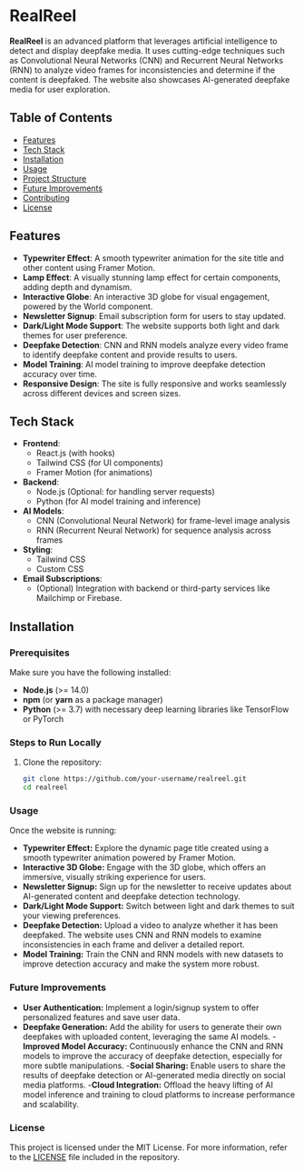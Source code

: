 # RealReel

**RealReel** is an advanced platform that leverages artificial intelligence to detect and display deepfake media. It uses cutting-edge techniques such as Convolutional Neural Networks (CNN) and Recurrent Neural Networks (RNN) to analyze video frames for inconsistencies and determine if the content is deepfaked. The website also showcases AI-generated deepfake media for user exploration.

## Table of Contents
- [Features](#features)
- [Tech Stack](#tech-stack)
- [Installation](#installation)
- [Usage](#usage)
- [Project Structure](#project-structure)
- [Future Improvements](#future-improvements)
- [Contributing](#contributing)
- [License](#license)

## Features
- **Typewriter Effect**: A smooth typewriter animation for the site title and other content using Framer Motion.
- **Lamp Effect**: A visually stunning lamp effect for certain components, adding depth and dynamism.
- **Interactive Globe**: An interactive 3D globe for visual engagement, powered by the World component.
- **Newsletter Signup**: Email subscription form for users to stay updated.
- **Dark/Light Mode Support**: The website supports both light and dark themes for user preference.
- **Deepfake Detection**: CNN and RNN models analyze every video frame to identify deepfake content and provide results to users.
- **Model Training**: AI model training to improve deepfake detection accuracy over time.
- **Responsive Design**: The site is fully responsive and works seamlessly across different devices and screen sizes.

## Tech Stack
- **Frontend**:
  - React.js (with hooks)
  - Tailwind CSS (for UI components)
  - Framer Motion (for animations)
- **Backend**:
  - Node.js (Optional: for handling server requests)
  - Python (for AI model training and inference)
- **AI Models**:
  - CNN (Convolutional Neural Network) for frame-level image analysis
  - RNN (Recurrent Neural Network) for sequence analysis across frames
- **Styling**:
  - Tailwind CSS
  - Custom CSS
- **Email Subscriptions**:
  - (Optional) Integration with backend or third-party services like Mailchimp or Firebase.

## Installation

### Prerequisites
Make sure you have the following installed:
- **Node.js** (>= 14.0)
- **npm** (or **yarn** as a package manager)
- **Python** (>= 3.7) with necessary deep learning libraries like TensorFlow or PyTorch

### Steps to Run Locally
1. Clone the repository:
   ```bash
   git clone https://github.com/your-username/realreel.git
   cd realreel


### Usage
Once the website is running:

- **Typewriter Effect:** Explore the dynamic page title created using a smooth typewriter animation powered by Framer Motion.
- **Interactive 3D Globe:** Engage with the 3D globe, which offers an immersive, visually striking experience for users.
- **Newsletter Signup:** Sign up for the newsletter to receive updates about AI-generated content and deepfake detection technology.
- **Dark/Light Mode Support:** Switch between light and dark themes to suit your viewing preferences.
- **Deepfake Detection:** Upload a video to analyze whether it has been deepfaked. The website uses CNN and RNN models to examine inconsistencies in each frame and deliver a detailed report.
- **Model Training:** Train the CNN and RNN models with new datasets to improve detection accuracy and make the system more robust.

### Future Improvements
- **User Authentication:** Implement a login/signup system to offer personalized features and save user data.
- **Deepfake Generation:** Add the ability for users to generate their own deepfakes with uploaded content, leveraging the same AI models.
-**Improved Model Accuracy:** Continuously enhance the CNN and RNN models to improve the accuracy of deepfake detection, especially for more subtle manipulations.
-**Social Sharing:** Enable users to share the results of deepfake detection or AI-generated media directly on social media platforms.
-**Cloud Integration:** Offload the heavy lifting of AI model inference and training to cloud platforms to increase performance and scalability.


### License
This project is licensed under the MIT License. For more information, refer to the [LICENSE](#license) file included in the repository.



